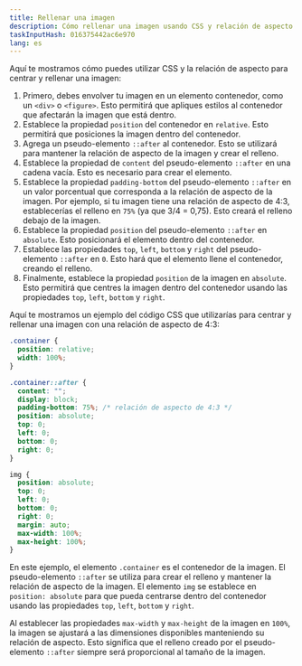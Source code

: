 ```yaml
---
title: Rellenar una imagen
description: Cómo rellenar una imagen usando CSS y relación de aspecto para centrar.
taskInputHash: 016375442ac6e970
lang: es
---
```

Aquí te mostramos cómo puedes utilizar CSS y la relación de aspecto para centrar y rellenar una imagen:

1. Primero, debes envolver tu imagen en un elemento contenedor, como un `<div>` o `<figure>`. Esto permitirá que apliques estilos al contenedor que afectarán la imagen que está dentro.
2. Establece la propiedad `position` del contenedor en `relative`. Esto permitirá que posiciones la imagen dentro del contenedor.
3. Agrega un pseudo-elemento `::after` al contenedor. Esto se utilizará para mantener la relación de aspecto de la imagen y crear el relleno.
4. Establece la propiedad de `content` del pseudo-elemento `::after` en una cadena vacía. Esto es necesario para crear el elemento.
5. Establece la propiedad `padding-bottom` del pseudo-elemento `::after` en un valor porcentual que corresponda a la relación de aspecto de la imagen. Por ejemplo, si tu imagen tiene una relación de aspecto de 4:3, establecerías el relleno en `75%` (ya que 3/4 = 0,75). Esto creará el relleno debajo de la imagen.
6. Establece la propiedad `position` del pseudo-elemento `::after` en `absolute`. Esto posicionará el elemento dentro del contenedor.
7. Establece las propiedades `top`, `left`, `bottom` y `right` del pseudo-elemento `::after` en `0`. Esto hará que el elemento llene el contenedor, creando el relleno.
8. Finalmente, establece la propiedad `position` de la imagen en `absolute`. Esto permitirá que centres la imagen dentro del contenedor usando las propiedades `top`, `left`, `bottom` y `right`.

Aquí te mostramos un ejemplo del código CSS que utilizarías para centrar y rellenar una imagen con una relación de aspecto de 4:3:

```css
.container {
  position: relative;
  width: 100%;
}

.container::after {
  content: "";
  display: block;
  padding-bottom: 75%; /* relación de aspecto de 4:3 */
  position: absolute;
  top: 0;
  left: 0;
  bottom: 0;
  right: 0;
}

img {
  position: absolute;
  top: 0;
  left: 0;
  bottom: 0;
  right: 0;
  margin: auto;
  max-width: 100%;
  max-height: 100%;
}
```

En este ejemplo, el elemento `.container` es el contenedor de la imagen. El pseudo-elemento `::after` se utiliza para crear el relleno y mantener la relación de aspecto de la imagen. El elemento `img` se establece en `position: absolute` para que pueda centrarse dentro del contenedor usando las propiedades `top`, `left`, `bottom` y `right`.

Al establecer las propiedades `max-width` y `max-height` de la imagen en `100%`, la imagen se ajustará a las dimensiones disponibles manteniendo su relación de aspecto. Esto significa que el relleno creado por el pseudo-elemento `::after` siempre será proporcional al tamaño de la imagen.
